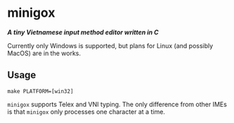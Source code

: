 # minigox

***A tiny Vietnamese input method editor written in C***

Currently only Windows is supported, but plans for Linux (and possibly MacOS)
are in the works.

## Usage

```console
make PLATFORM=[win32]
```

`minigox` supports Telex and VNI typing. The only difference from other IMEs is
that `minigox` only processes one character at a time.
